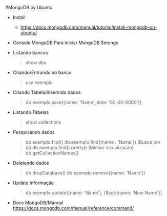 #MongoDB by Ubuntu

- Install
	- https://docs.mongodb.com/manual/tutorial/install-mongodb-on-ubuntu/

- Console MongoDB
	Para iniciar MongoDB
		$mongo

- Listando bancos
	>show dbs

- Criando/Entrando no banco
	>use exemplo

- Criando Tabela/Inserindo dados
	>db.exemplo.save({name: 'Name', date: '00-00-0000'})
- Listando Tabelas
	>show collections
- Pesquisando dados
	>db.exemplo.find()
	>db.exemplo.find({name : 'Name'})	(Busca por id)
	>db.exemplo.find().pretty()    (Melhor visualização)
	>db.getCollectionNames()

- Deletando dados
	>db.dropDatabase()
	>db.exemplo.remove({name: 'Name'})
- Update Informação
	>db.exemplo.update({name: 'Name'}, {$set:{name: 'New Name'})




- Docs MongoDB/Manual
	https://docs.mongodb.com/manual/reference/command/
